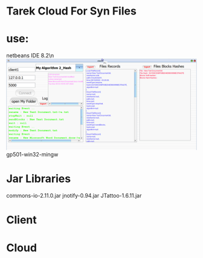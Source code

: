 #  Tarek Cloud For Syn Files
# use:
netbeans IDE 8.2\n
![Screenshot](images/client.png)
gp501-win32-mingw

# Jar Libraries
commons-io-2.11.0.jar
jnotify-0.94.jar
JTattoo-1.6.11.jar
# Client

# Cloud

